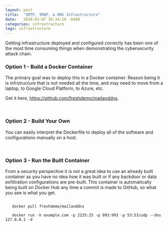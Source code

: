 ```yaml
---
layout: post
title:  "SMTP, IMAP, & DNS Infrastructure"
date:   2020-03-07 16:34:10 -0400
categories: infrastructure 
tags: infrastructure
---
```

<p>
Getting infrastructure deployed and configured correctly has been one of the most time consuming things when demonstrating the cybersecurity attack chain.
</p>

<h3>Option 1 - Build a Docker Container</h3>

<p>
The primary goal was to deploy this in a Docker container. Reason being it is infrstructure that is not needed all the time, and may need to move from a laptop, to Google Cloud Platform, to Azure, etc.
</p>

<p>
Get it here, <a href="https://github.com/freshdemo/mailanddns" target="_blank">https://github.com/freshdemo/mailanddns</a>.
</p>
<br>

<h3>Option 2 - Build Your Own</h3>

<p>
You can easily interpret the Dockerfile to deploy all of the software and configurations manually on a host.
</p>
<br>

<h3>Option 3 - Run the Built Container</h3>

<p>
From a security perspective it is not a great idea to use an already built container as you have no idea how it was built or if any backdoor or data exfiltration configurations are pre-built. This container is automatically being built on Docker Hub any time a commit is made to GitHub, so what you see is what you get.
</p>

<code>
   docker pull freshdemo/mailanddns<br>
   docker run -h example.com -p 2225:25 -p 993:993 -p 53:53/udp --dns 127.0.0.1 -d <image ID>
</code>
<br>

